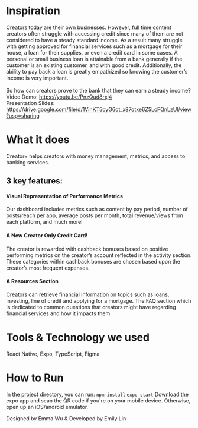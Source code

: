 # Inspiration
Creators today are their own businesses. However, full time content creators often struggle with accessing credit since many of them are not considered to have a steady standard income. As a result many struggle with getting approved for financial services such as a mortgage for their house, a loan for their supplies, or even a credit card in some cases. A personal or small business loan is attainable from a bank generally if the customer is an existing customer, and with good credit. Additionally, the ability to pay back a loan is greatly empathized so knowing the customer’s income is very important.
 <br>
<br>
So how can creators prove to the bank that they can earn a steady income?
<br>
Video Demo: https://youtu.be/PnzQud8rxj4
<br>
Presentation Slides: https://drive.google.com/file/d/1VinKT5oyG6ot_x87qtxe6Z5LcFQnLzUl/view?usp=sharing

# What it does
Creator+ helps creators with money management, metrics, and access to banking services.
## 3 key features:
#### Visual Representation of Performance Metrics
Our dashboard includes metrics such as content by pay period, number of posts/reach per app, average posts per month, total revenue/views from each platform, and much more! 
#### A New Creator Only Credit Card!
The creator is rewarded with cashback bonuses based on positive performing metrics on the creator’s account reflected in the activity section. These categories within cashback bonuses are chosen based upon the creator’s most frequent expenses. 
#### A Resources Section
Creators can retrieve financial information on topics such as loans, investing, line of credit and applying for a mortgage. The FAQ section which is dedicated to common questions that creators might have regarding financial services and how it impacts them.

# Tools & Technology we used
React Native, Expo, TypeScript, Figma

# How to Run
In the project directory, you can run:
`npm install`
`expo start`
Download the expo app and scan the QR code if you're on your mobile device. Otherwise, open up an iOS/android emulator.

Designed by Emma Wu & Developed by Emily Lin
